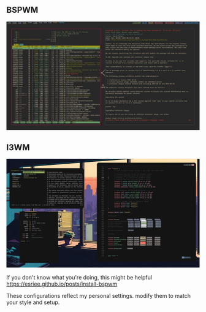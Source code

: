 ## BSPWM
![bspwm](bspwm.jpg)
 
## I3WM
![i3wm](i3.png)


If you don't know what you're doing, this might be helpful  https://esriee.github.io/posts/install-bspwm

These configurations reflect my personal settings. modify them to match your style and setup.
 
